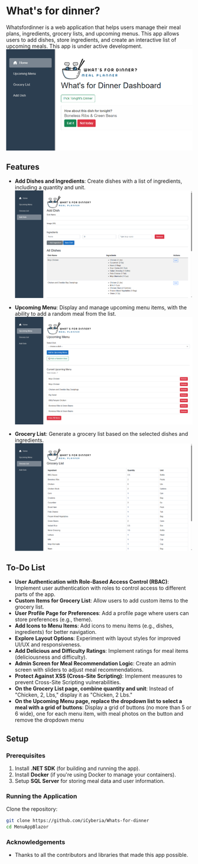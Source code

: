 # What's for dinner?

Whatsfordinner is a web application that helps users manage their meal plans, ingredients, grocery lists, and upcoming menus. This app allows users to add dishes, store ingredients, and create an interactive list of upcoming meals. This app is under active development.
![Screenshot](https://github.com/iCyberia/Whats-for-dinner/raw/main/img/Home.png)


## Features

- **Add Dishes and Ingredients**: Create dishes with a list of ingredients, including a quantity and unit.
![Screenshot](https://github.com/iCyberia/Whats-for-dinner/raw/main/img/addadish.png)

- **Upcoming Menu**: Display and manage upcoming menu items, with the ability to add a random meal from the list.
![Screenshot](https://github.com/iCyberia/Whats-for-dinner/raw/main/img/upcommingmenu.png)
 
- **Grocery List**: Generate a grocery list based on the selected dishes and ingredients.
![Screenshot](https://github.com/iCyberia/Whats-for-dinner/raw/main/img/grocerylist.png)


## To-Do List

- **User Authentication with Role-Based Access Control (RBAC)**: Implement user authentication with roles to control access to different parts of the app.
- **Custom Items for Grocery List**: Allow users to add custom items to the grocery list.
- **User Profile Page for Preferences**: Add a profile page where users can store preferences (e.g., theme).
- **Add Icons to Menu Items**: Add icons to menu items (e.g., dishes, ingredients) for better navigation.
- **Explore Layout Options**: Experiment with layout styles for improved UI/UX and responsiveness.
- **Add Delicious and Difficulty Ratings**: Implement ratings for meal items (deliciousness and difficulty).
- **Admin Screen for Meal Recommendation Logic**: Create an admin screen with sliders to adjust meal recommendations.
- **Protect Against XSS (Cross-Site Scripting)**: Implement measures to prevent Cross-Site Scripting vulnerabilities.
- **On the Grocery List page, combine quantity and unit**: Instead of "Chicken, 2, Lbs," display it as "Chicken, 2 Lbs."
- **On the Upcoming Menu page, replace the dropdown list to select a meal with a grid of buttons**: Display a grid of buttons (no more than 5 or 6 wide), one for each menu item, with meal photos on the button and remove the dropdown menu


## Setup

### Prerequisites

1. Install **.NET SDK** (for building and running the app).
2. Install **Docker** (if you're using Docker to manage your containers).
3. Setup **SQL Server** for storing meal data and user information.

### Running the Application

Clone the repository:
   ```bash
   git clone https://github.com/iCyberia/Whats-for-dinner
   cd MenuAppBlazor
   ```



### Acknowledgements

- Thanks to all the contributors and libraries that made this app possible.
